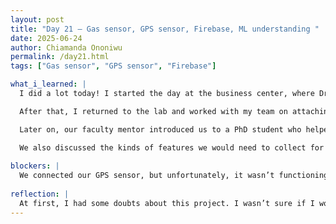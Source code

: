 ```yaml
---
layout: post
title: "Day 21 – Gas sensor, GPS sensor, Firebase, ML understanding "
date: 2025-06-24
author: Chiamanda Ononiwu
permalink: /day21.html
tags: ["Gas sensor", "GPS sensor", "Firebase"]

what_i_learned: |
  I did a lot today! I started the day at the business center, where Dr. Naja Mack spoke to us about our presentation on Saturday. She reminded us of what we need to prepare and answered any outstanding questions we had.

  After that, I returned to the lab and worked with my team on attaching the gas sensor. Thanks to the understanding we gained yesterday while working with the ultrasonic sensors, we had no issues. We successfully installed and tested the gas sensor.

  Later on, our faculty mentor introduced us to a PhD student who helped us better understand the basics of machine learning. Although we had read about it before, he explained things in a way that really clarified the concepts. He broke down the differences between supervised, unsupervised, and reinforcement learning. He also explained that instead of using linear regression, as I initially thought, we would actually be using a deep learning model—specifically for a regression-type problem.

  We also discussed the kinds of features we would need to collect for our model. After that, we began connecting our GPS sensor and setting up our real-time database on Firebase.
  
blockers: |
  We connected our GPS sensor, but unfortunately, it wasn’t functioning properly
  
reflection: |
  At first, I had some doubts about this project. I wasn’t sure if I would gain everything I hoped to from it. However, this week has been moving much faster than the previous ones, and I’m really starting to enjoy it now. I can already tell that by the end of this program, I’ll have learned so much and grown in ways I didn’t expect.
---
```

